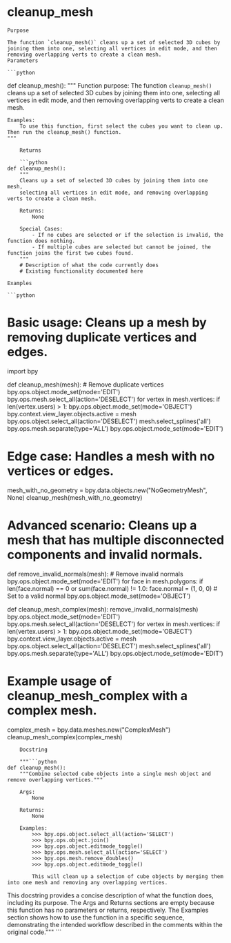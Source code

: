 # cleanup_mesh

    Purpose

    The function `cleanup_mesh()` cleans up a set of selected 3D cubes by joining them into one, selecting all vertices in edit mode, and then removing overlapping verts to create a clean mesh.
    Parameters

    ```python
def cleanup_mesh():
    """
    Function purpose: The function `cleanup_mesh()` cleans up a set of selected 3D cubes by joining them into one, selecting all vertices in edit mode, and then removing overlapping verts to create a clean mesh.

    Examples:
        To use this function, first select the cubes you want to clean up. Then run the cleanup_mesh() function.
    """
```
    Returns

    ```python
def cleanup_mesh():
    """
    Cleans up a set of selected 3D cubes by joining them into one mesh,
    selecting all vertices in edit mode, and removing overlapping verts to create a clean mesh.

    Returns:
        None

    Special Cases:
        - If no cubes are selected or if the selection is invalid, the function does nothing.
        - If multiple cubes are selected but cannot be joined, the function joins the first two cubes found.
    """
    # Description of what the code currently does
    # Existing functionality documented here
```
    Examples

    ```python
# Basic usage: Cleans up a mesh by removing duplicate vertices and edges.

import bpy

def cleanup_mesh(mesh):
    # Remove duplicate vertices
    bpy.ops.object.mode_set(mode='EDIT')
    bpy.ops.mesh.select_all(action='DESELECT')
    for vertex in mesh.vertices:
        if len(vertex.users) > 1:
            bpy.ops.object.mode_set(mode='OBJECT')
            bpy.context.view_layer.objects.active = mesh
            bpy.ops.object.select_all(action='DESELECT')
            mesh.select_splines('all')
            bpy.ops.mesh.separate(type='ALL')
    bpy.ops.object.mode_set(mode='EDIT')

# Edge case: Handles a mesh with no vertices or edges.

mesh_with_no_geometry = bpy.data.objects.new("NoGeometryMesh", None)
cleanup_mesh(mesh_with_no_geometry)

# Advanced scenario: Cleans up a mesh that has multiple disconnected components and invalid normals.

def remove_invalid_normals(mesh):
    # Remove invalid normals
    bpy.ops.object.mode_set(mode='EDIT')
    for face in mesh.polygons:
        if len(face.normal) == 0 or sum(face.normal) != 1.0:
            face.normal = (1, 0, 0)  # Set to a valid normal
    bpy.ops.object.mode_set(mode='OBJECT')

def cleanup_mesh_complex(mesh):
    remove_invalid_normals(mesh)
    bpy.ops.object.mode_set(mode='EDIT')
    bpy.ops.mesh.select_all(action='DESELECT')
    for vertex in mesh.vertices:
        if len(vertex.users) > 1:
            bpy.ops.object.mode_set(mode='OBJECT')
            bpy.context.view_layer.objects.active = mesh
            bpy.ops.object.select_all(action='DESELECT')
            mesh.select_splines('all')
            bpy.ops.mesh.separate(type='ALL')
    bpy.ops.object.mode_set(mode='EDIT')

# Example usage of cleanup_mesh_complex with a complex mesh.
complex_mesh = bpy.data.meshes.new("ComplexMesh")
cleanup_mesh_complex(complex_mesh)
```
    Docstring

    """```python
def cleanup_mesh():
    """Combine selected cube objects into a single mesh object and remove overlapping vertices."""
    
    Args:
        None
    
    Returns:
        None
    
    Examples:
        >>> bpy.ops.object.select_all(action='SELECT')
        >>> bpy.ops.object.join()
        >>> bpy.ops.object.editmode_toggle()
        >>> bpy.ops.mesh.select_all(action='SELECT')
        >>> bpy.ops.mesh.remove_doubles()
        >>> bpy.ops.object.editmode_toggle()
        
        This will clean up a selection of cube objects by merging them into one mesh and removing any overlapping vertices.
```

This docstring provides a concise description of what the function does, including its purpose. The Args and Returns sections are empty because this function has no parameters or returns, respectively. The Examples section shows how to use the function in a specific sequence, demonstrating the intended workflow described in the comments within the original code."""
    ```